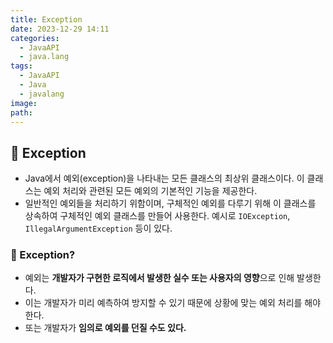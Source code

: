 ```yaml
---
title: Exception
date: 2023-12-29 14:11
categories:
  - JavaAPI
  - java.lang
tags:
  - JavaAPI
  - Java
  - javalang
image: 
path:
---
```


## 🌈 Exception
+ Java에서 예외(exception)을 나타내는 모든 클래스의 최상위 클래스이다. 이 클래스는 예외 처리와 관련된 모든 예외의 기본적인 기능을 제공한다.
+ 일반적인 예외들을 처리하기 위함이며, 구체적인 예외를 다루기 위해 이 클래스를 상속하여 구체적인 예외 클래스를 만들어 사용한다. 예시로 `IOException`, `IllegalArgumentException` 등이 있다.

### 📌 Exception?
+ 예외는 **개발자가 구현한 로직에서 발생한 실수 또는 사용자의 영향**으로 인해 발생한다.
+ 이는 개발자가 미리 예측하여 방지할 수 있기 때문에 상황에 맞는 예외 처리를 해야 한다.
+ 또는 개발자가 **임의로 예외를 던질 수도 있다.**
